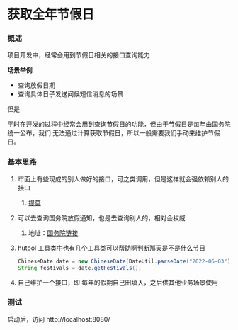 # 获取全年节假日

### 概述
项目开发中，经常会用到节假日相关的接口查询能力

**场景举例**
- 查询放假日期
- 查询具体日子发送问候短信消息的场景

但是

平时在开发的过程中经常会用到查询节假日的功能，但由于节假日是每年由国务院统一公布，我们 无法通过计算获取节假日，所以一般需要我们手动来维护节假日。

### 基本思路

1. 市面上有些现成的别人做好的接口，可之类调用，但是这样就会强依赖别人的接口
   1. [提莫](http://timor.tech/api/holiday)
2. 可以去查询国务院放假通知，也是去查询别人的，相对会权威
   1. 地址：[国务院链接](http://sousuo.gov.cn/s.htm?q=%E9%83%A8%E5%88%86%E8%8A%82%E5%81%87%E6%97%A5%E5%AE%89%E6%8E%92%E7%9A%84%E9%80%9A%E7%9F%A5&t=paper)
3. hutool 工具类中也有几个工具类可以帮助啊判断那天是不是什么节日

   ```java
   ChineseDate date = new ChineseDate(DateUtil.parseDate("2022-06-03"));
   String festivals = date.getFestivals();
   ```
4. 自己维护一个接口，即 每年的假期自己田填入，之后供其他业务场景使用

### 测试

启动后，访问 http://localhost:8080/
